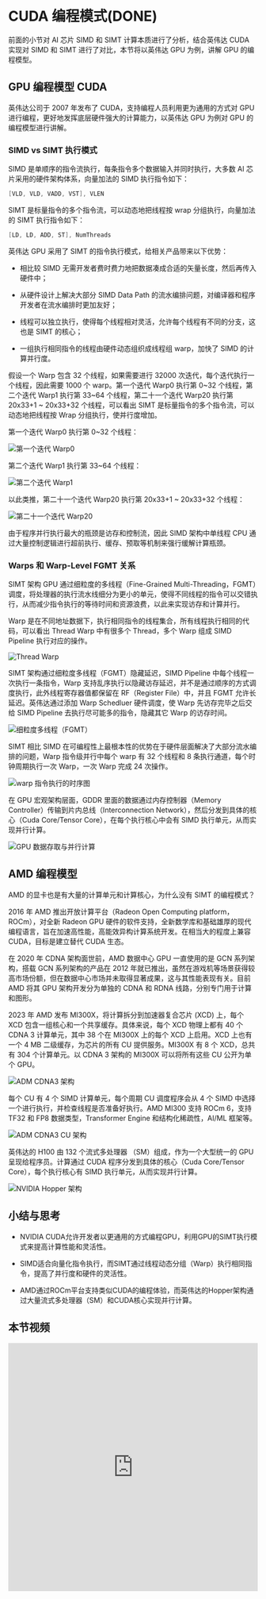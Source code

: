 <!--Copyright 适用于[License](https://github.com/chenzomi12/AISystem)版权许可-->

# CUDA 编程模式(DONE)

前面的小节对 AI 芯片 SIMD 和 SIMT 计算本质进行了分析，结合英伟达 CUDA 实现对 SIMD 和 SIMT 进行了对比，本节将以英伟达 GPU 为例，讲解 GPU 的编程模型。

## GPU 编程模型 CUDA

英伟达公司于 2007 年发布了 CUDA，支持编程人员利用更为通用的方式对 GPU 进行编程，更好地发挥底层硬件强大的计算能力，以英伟达 GPU 为例对 GPU 的编程模型进行讲解。

### SIMD vs SIMT 执行模式

SIMD 是单顺序的指令流执行，每条指令多个数据输入并同时执行，大多数 AI 芯片采用的硬件架构体系，向量加法的 SIMD 执行指令如下：

```c
[VLD, VLD, VADD, VST], VLEN
```

SIMT 是标量指令的多个指令流，可以动态地把线程按 wrap 分组执行，向量加法的 SIMT 执行指令如下：

```c
[LD, LD, ADD, ST], NumThreads
```

英伟达 GPU 采用了 SIMT 的指令执行模式，给相关产品带来以下优势：

- 相比较 SIMD 无需开发者费时费力地把数据凑成合适的矢量长度，然后再传入硬件中；

- 从硬件设计上解决大部分 SIMD Data Path 的流水编排问题，对编译器和程序开发者在流水编排时更加友好；

- 线程可以独立执行，使得每个线程相对灵活，允许每个线程有不同的分支，这也是 SIMT 的核心；

- 一组执行相同指令的线程由硬件动态组织成线程组 warp，加快了 SIMD 的计算并行度。

假设一个 Warp 包含 32 个线程，如果需要进行 32000 次迭代，每个迭代执行一个线程，因此需要 1000 个 warp。第一个迭代 Warp0 执行第 0~32 个线程，第二个迭代 Warp1 执行第 33~64 个线程，第二十一个迭代 Warp20 执行第 20x33+1 ~ 20x33+32 个线程，可以看出 SIMT 是标量指令的多个指令流，可以动态地把线程按 Wrap 分组执行，使并行度增加。

第一个迭代 Warp0 执行第 0~32 个线程：

![第一个迭代 Warp0](../images/02Hardware07Thought/04NVSIMT01.png)

第二个迭代 Warp1 执行第 33~64 个线程：

![第二个迭代 Warp1](../images/02Hardware07Thought/04NVSIMT02.png)

以此类推，第二十一个迭代 Warp20 执行第 20x33+1 ~ 20x33+32 个线程：

![第二十一个迭代 Warp20](../images/02Hardware07Thought/04NVSIMT03.png)

由于程序并行执行最大的瓶颈是访存和控制流，因此 SIMD 架构中单线程 CPU 通过大量控制逻辑进行超前执行、缓存、预取等机制来强行缓解计算瓶颈。

### Warps 和 Warp-Level FGMT 关系

SIMT 架构 GPU 通过细粒度的多线程（Fine-Grained Multi-Threading，FGMT）调度，将处理器的执行流水线细分为更小的单元，使得不同线程的指令可以交错执行，从而减少指令执行的等待时间和资源浪费，以此来实现访存和计算并行。

Warp 是在不同地址数据下，执行相同指令的线程集合，所有线程执行相同的代码，可以看出 Thread Warp 中有很多个 Thread，多个 Warp 组成 SIMD Pipeline 执行对应的操作。

![Thread Warp](../images/02Hardware07Thought/04NVSIMT04.png)

SIMT 架构通过细粒度多线程（FGMT）隐藏延迟，SIMD Pipeline 中每个线程一次执行一条指令，Warp 支持乱序执行以隐藏访存延迟，并不是通过顺序的方式调度执行，此外线程寄存器值都保留在 RF（Register File）中，并且 FGMT 允许长延迟。英伟达通过添加 Warp Schedluer 硬件调度，使 Warp 先访存完毕之后交给 SIMD Pipeline 去执行尽可能多的指令，隐藏其它 Warp 的访存时间。

![细粒度多线程（FGMT）](../images/02Hardware07Thought/04NVSIMT05.png)

SIMT 相比 SIMD 在可编程性上最根本性的优势在于硬件层面解决了大部分流水编排的问题，Warp 指令级并行中每个 warp 有 32 个线程和 8 条执行通道，每个时钟周期执行一次 Warp，一次 Warp 完成 24 次操作。

![warp 指令执行的时序图](../images/02Hardware07Thought/04NVSIMT06.png)

在 GPU 宏观架构层面，GDDR 里面的数据通过内存控制器（Memory Controller）传输到片内总线（Interconnection Network），然后分发到具体的核心（Cuda Core/Tensor Core），在每个执行核心中会有 SIMD 执行单元，从而实现并行计算。

![GPU 数据存取与并行计算](../images/02Hardware07Thought/04NVSIMT07.png)

## AMD 编程模型

AMD 的显卡也是有大量的计算单元和计算核心，为什么没有 SIMT 的编程模式？

2016 年 AMD 推出开放计算平台（Radeon Open Computing platform，ROCm），对全新 Radeon GPU 硬件的软件支持，全新数学库和基础雄厚的现代编程语言，旨在加速高性能，高能效异构计算系统开发。在相当大的程度上兼容 CUDA，目标是建立替代 CUDA 生态。

在 2020 年 CDNA 架构面世前，AMD 数据中心 GPU 一直使用的是 GCN 系列架构，搭载 GCN 系列架构的产品在 2012 年就已推出，虽然在游戏机等场景获得较高市场份额，但在数据中心市场并未取得显著成果，这与其性能表现有关。目前 AMD 将其 GPU 架构开发分为单独的 CDNA 和 RDNA 线路，分别专门用于计算和图形。

2023 年 AMD 发布 MI300X，将计算拆分到加速器复合芯片 (XCD) 上，每个 XCD 包含一组核心和一个共享缓存。具体来说，每个 XCD 物理上都有 40 个 CDNA 3 计算单元，其中 38 个在 MI300X 上的每个 XCD 上启用。XCD 上也有一个 4 MB 二级缓存，为芯片的所有 CU 提供服务。MI300X 有 8 个 XCD，总共有 304 个计算单元。以 CDNA 3 架构的 MI300X 可以将所有这些 CU 公开为单个 GPU。

![ADM CDNA3 架构](../images/02Hardware07Thought/04NVSIMT08.png)

每个 CU 有 4 个 SIMD 计算单元，每个周期 CU 调度程序会从 4 个 SIMD 中选择一个进行执行，并检查线程是否准备好执行。AMD MI300 支持 ROCm 6，支持 TF32 和 FP8 数据类型，Transformer Engine 和结构化稀疏性，AI/ML 框架等。

![ADM CDNA3 CU 架构](../images/02Hardware07Thought/04NVSIMT09.png)

英伟达的 H100 由 132 个流式多处理器 （SM）组成，作为一个大型统一的 GPU 呈现给程序员。计算通过 CUDA 程序分发到具体的核心（Cuda Core/Tensor Core），每个执行核心有 SIMD 执行单元，从而实现并行计算。

![NVIDIA Hopper 架构](../images/02Hardware07Thought/04NVSIMT10.png)

## 小结与思考

- NVIDIA CUDA允许开发者以更通用的方式编程GPU，利用GPU的SIMT执行模式来提高计算性能和灵活性。

- SIMD适合向量化指令执行，而SIMT通过线程动态分组（Warp）执行相同指令，提高了并行度和硬件的灵活性。

- AMD通过ROCm平台支持类似CUDA的编程体验，而英伟达的Hopper架构通过大量流式多处理器（SM）和CUDA核心实现并行计算。

## 本节视频

<html>
<iframe src="http://player.bilibili.com/player.html?aid=282100205&bvid=BV16c41117vp&cid=1361312451&p=1&as_wide=1&high_quality=1&danmaku=0&t=30&autoplay=0" width="100%" height="500" scrolling="no" border="0" frameborder="no" framespacing="0" allowfullscreen="true"> </iframe>
</html>
